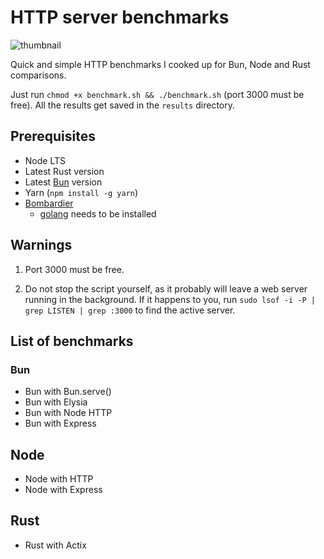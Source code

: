 # HTTP server benchmarks

![thumbnail](https://share.exerra.xyz/SnNKTVP.png)

Quick and simple HTTP benchmarks I cooked up for Bun, Node and Rust comparisons.

Just run `chmod +x benchmark.sh && ./benchmark.sh` (port 3000 must be free). All the results get saved in the `results` directory.

## Prerequisites

- Node LTS
- Latest Rust version
- Latest [Bun](https://bun.sh) version
- Yarn (`npm install -g yarn`)
- [Bombardier](https://github.com/codesenberg/bombardier)
  - [golang](https://go.dev) needs to be installed

## Warnings

1. Port 3000 must be free.

2. Do not stop the script yourself, as it probably will leave a web server running in the background. If it happens to you, run `sudo lsof -i -P | grep LISTEN | grep :3000` to find the active server.

## List of benchmarks

### Bun

- Bun with Bun.serve()
- Bun with Elysia
- Bun with Node HTTP
- Bun with Express

## Node

- Node with HTTP
- Node with Express

## Rust

- Rust with Actix
